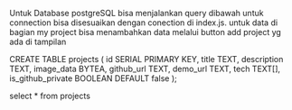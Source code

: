 Untuk Database postgreSQL bisa menjalankan query dibawah untuk connection bisa disesuaikan dengan conection di index.js. untuk data di bagian my project bisa menambahkan data melalui button add project yg ada di tampilan


CREATE TABLE projects (
  id SERIAL PRIMARY KEY,
  title TEXT,
  description TEXT,
  image_data BYTEA,
  github_url TEXT,
  demo_url TEXT,
  tech TEXT[],
  is_github_private BOOLEAN DEFAULT false
);

select * from projects



